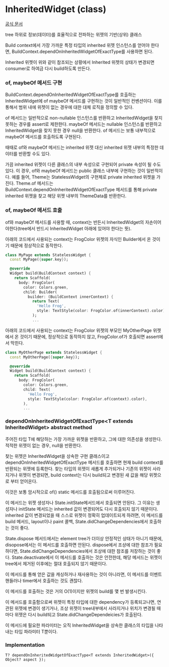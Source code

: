 # InheritedWidget (class)
[공식 문서](https://api.flutter.dev/flutter/widgets/InheritedWidget-class.html)

tree 하위로 정보(데이터)를 효율적으로 전파하는 위젯의 기반(상위) 클래스

Build context에서 가장 가까운 특정 타입의 inherited 위젯 인스턴스를 얻어야 한다면, BuildContext.dependOnInheritedWidgetOfExactType를 사용하면 된다.

Inherited 위젯이 위와 같이 참조되는 상황에서 Inherited 위젯의 상태가 변경되면 consumer로 하여금 다시 build하도록 만든다.

### of, maybeOf 메서드 구현
BuildContext.dependOnInheritedWidgetOfExactType를 호출하는 InheritedWidget에 of maybeOf 메서드를 구현하는 것이 일반적인 컨벤션이다. 이를 통해서 범위 내에 위젯이 없는 경우에 대한 대체 로직을 정의할 수 있다. 

of 메서드는 일반적으로 non-nullable 인스턴스를 반환하고 InheritedWidget을 찾지 못하는 경우를 assert로 제한한다. maybeOf 메서드는 nullable 인스턴스를 반환하고 InheritedWidget을 찾지 못한 경우 null을 반환한다. of 메서드는 보통 내부적으로 maybeOf 메서드를 호출하도록 구현된다.

때때로 of와 maybeOf 메서드는 inherited 위젯 대신 inherited 위젯 내부의 특정한 데이터를 반환할 수도 있다.

가끔 inherited 위젯이 다른 클래스의 내부 속성으로 구현되어 private 속성이 될 수도 있다. 이 경우, of와 maybeOf 메서드는 public 클래스 내부에 구현하는 것이 일반적이다. 예를 들어, Theme는 StatelessWidget의 구현체로 private inherited 위젯을 가진다. Theme.of 메서드는 BuildContext.dependOnInheritedWidgetOfExactType 메서드를 통해 private inherited 위젯을 찾고 해당 위젯 내부의 ThemeData를 반환한다.

### of, maybeOf 메서드 호출
of와 maybeOf 메서드를 사용할 때, context는 반든시 InheritedWidget의 자손이어야한다(tree에서 반드시 InheritedWidget 아래에 있어야 한다는 뜻).

아래의 코드에서 사용되는 context는 FrogColor 위젯의 자식인 Builder에서 온 것이기 때문에 정상적으로 동작한다.
```dart
class MyPage extends StatelessWidget {
  const MyPage({super.key});

  @override
  Widget build(BuildContext context) {
    return Scaffold(
      body: FrogColor(
        color: Colors.green,
        child: Builder(
          builder: (BuildContext innerContext) {
            return Text(
              'Hello Frog',
              style: TextStyle(color: FrogColor.of(innerContext).color),
            );
            ...
```

아래의 코드에서 사용되는 context는 FrogColor 위젯의 부모인 MyOtherPage 위젯에서 온 것이기 때문에, 정상적으로 동작하지 않고, FrogColor.of가 호출되면 assert에서 막힌다.
```dart
class MyOtherPage extends StatelessWidget {
  const MyOtherPage({super.key});

  @override
  Widget build(BuildContext context) {
    return Scaffold(
      body: FrogColor(
        color: Colors.green,
        child: Text(
          'Hello Frog',
          style: TextStyle(color: FrogColor.of(context).color),
        ),
        ...
```

### dependOnInheritedWidgetOfExactType\<T extends InheritedWidget\> abstract method

주어진 타입 T에 해당하는 가장 가까운 위젯을 반환하고, 그에 대한 의존성을 생성한다. 적적한 위젯이 없는 경우, null을 반환한다. 

찾는 위젯은 InheritedWidget을 상속한 구현 클래스이고 dependOnInheritedWidgetOfExactType 메서드를 호출하면 현재 build context를 반환되는 위젯에 등록한다. 찾는 타입의 위젯이 새롭게 추가되거나 기존의 위젯이 사라지거나 위젯이 변경되면, build context는 다시 build되고 변경된 새 값을 해당 위젯으로 부터 얻어온다.

이것은 보통 암시적으로 of() static 메서드를 호출됨으로써 이루어진다.

이 메서드는 위젯 생성자나 State.initState메서드에서 호출되면 안된다. 그 이유는 생성자나 initState 메서드는 inherited 값이 변경되어도 다시 호출되지 않기 때문이다. inherited 값이 변경되었을 때 스스로 위젯이 정확히 업데이트되게 하려면, 이 메서드를 build 메서드, layout이나 paint 콜백, State.didChangeDependencies에서 호출하는 것이 좋다.

State.dispose 메서드에서는 element tree가 더이상 안정적인 상태가 아니기 때문에, disopose에서는 이 메서드를 호출하면 안된다. dispose에서 조상에 대한 참조가 필요하다면, State.didChangeDependencies에서 조상에 대한 참조를 저장하는 것이 좋다. State.deactivate에서 이 메서드를 호출하는 것은 안전한데, 해당 메서드는 위젯이 tree에서 제거된 이후에는 절대 호출되지 않기 때문이다.

이 메서드를 통해 얻은 값을 캐싱하거나 재사용하는 것이 아니라면, 이 메서드를 이벤트 핸들러나 timer에서 호출하는 것도 괜찮다.

이 메서드를 호출하는 것은 거의 O(1)이지만 위젯의 build를 몇 번 발생시킨다.

이 메서드를 호출함으로써 위젯이 특정 타입에 대한 dependency가 등록되고나면, 연관된 위젯에 변경이 생기거나, 조상 위젯이 tree내부에서 사라지거나 위치가 변경될 때마다 위젯은 다시 build되고 State.didChangeDependeicies가 호출된다. 

이 메서드에 필요한 파라미터는 오직 InheritedWidget을 상속한 클래스의 타입을 나타내는 타입 파라미터 T뿐이다.

### Implementation
`T? dependOnInheritedWidgetOfExactType<T extends InheritedWidget>({ Object? aspect });`